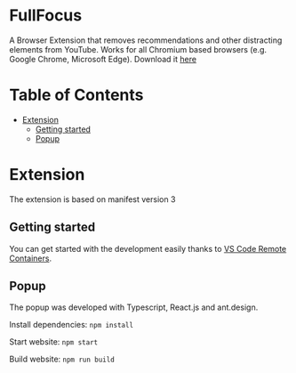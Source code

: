# FullFocus
A Browser Extension that removes recommendations and other distracting elements from YouTube. Works for all Chromium based browsers (e.g. Google Chrome, Microsoft Edge). Download it [here](https://chrome.google.com/webstore/detail/full-focus-hide-recommend/ngdenbkjmenmpmjcmoalhkommflcdilh)

# Table of Contents
- [Extension](#extension)
  - [Getting started](#getting-started)
  - [Popup](#endpoints)
  
# Extension
The extension is based on manifest version 3
## Getting started
You can get started with the development easily thanks to [VS Code Remote Containers](https://code.visualstudio.com/docs/remote/containers).

## Popup
The popup was developed with Typescript, React.js and ant.design.

Install dependencies: `npm install`

Start website: `npm start`

Build website: `npm run build`

